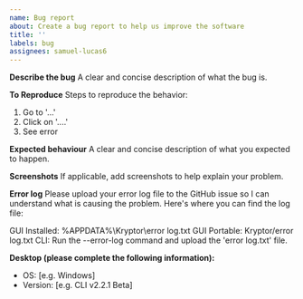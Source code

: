 ```yaml
---
name: Bug report
about: Create a bug report to help us improve the software
title: ''
labels: bug
assignees: samuel-lucas6
---
```


**Describe the bug**
A clear and concise description of what the bug is.

**To Reproduce**
Steps to reproduce the behavior:
1. Go to '...'
2. Click on '....'
3. See error

**Expected behaviour**
A clear and concise description of what you expected to happen.

**Screenshots**
If applicable, add screenshots to help explain your problem.

**Error log**
Please upload your error log file to the GitHub issue so I can understand what is causing the problem. Here's where you can find the log file:

GUI Installed: %APPDATA%\Kryptor\error log.txt 
GUI Portable: Kryptor/error log.txt
CLI: Run the --error-log command and upload the 'error log.txt' file.

**Desktop (please complete the following information):**
 - OS: [e.g. Windows]
 - Version: [e.g. CLI v2.2.1 Beta]
